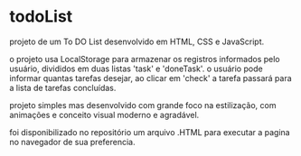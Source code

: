 # todoList
projeto de um To DO List desenvolvido em HTML, CSS e JavaScript.

o projeto usa LocalStorage para armazenar os registros informados pelo usuário, divididos em duas listas 'task' e 'doneTask'.
o usuário pode informar quantas tarefas desejar, ao clicar em 'check' a tarefa passará para a lista de tarefas concluídas.

projeto simples mas desenvolvido com grande foco na estilização, com animações e conceito visual moderno e agradável.

foi disponibilizado no repositório um arquivo .HTML para executar a pagina no navegador de sua preferencia.
